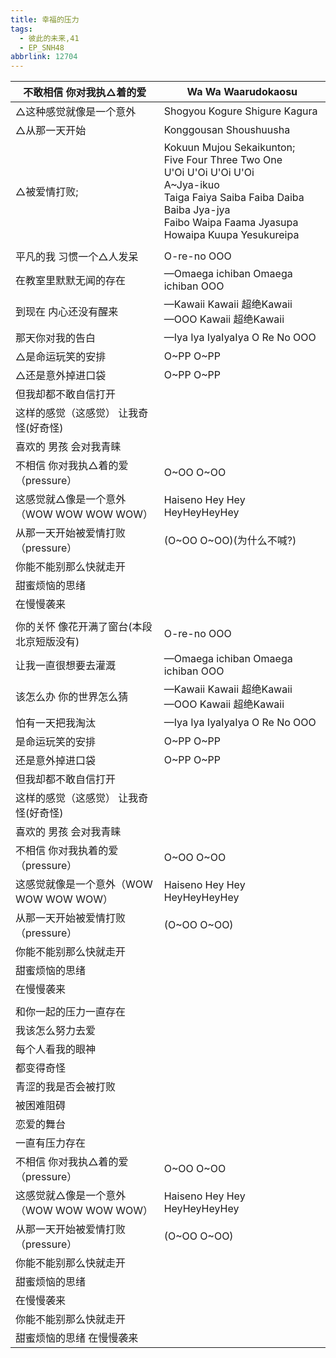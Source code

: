 ```yaml
---
title: 幸福的压力
tags:
  - 彼此的未来,41
  - EP_SNH48
abbrlink: 12704
---
```

|不敢相信 你对我执△着的爱|Wa Wa Waarudokaosu|
|--|--|
|△这种感觉就像是一个意外|Shogyou Kogure Shigure Kagura|
|△从那一天开始|Konggousan Shoushuusha|
|△被爱情打败;|Kokuun Mujou Sekaikunton;<br>Five Four Three Two One<br>U'Oi U'Oi U'Oi U'Oi<br>A~Jya-ikuo<br>Taiga Faiya Saiba Faiba Daiba Baiba Jya-jya<br>Faibo Waipa Faama Jyasupa Howaipa Kuupa Yesukureipa|
|      |      |
|平凡的我 习惯一个△人发呆|O-re-no OOO|
|在教室里默默无闻的存在|—Omaega ichiban Omaega ichiban OOO|
|到现在 内心还没有醒来|—Kawaii Kawaii 超绝Kawaii<br>—OOO Kawaii 超绝Kawaii|
|那天你对我的告白|—Iya Iya IyaIyaIya O Re No OOO|
|△是命运玩笑的安排|O~PP O~PP|
|△还是意外掉进口袋|O~PP O~PP|
|但我却都不敢自信打开|      |
|这样的感觉（这感觉） 让我奇怪(好奇怪)|      |
|喜欢的 男孩 会对我青睐|      |
|不相信 你对我执△着的爱 （pressure）|O~OO O~OO|
|这感觉就△像是一个意外（WOW WOW WOW WOW）|Haiseno Hey Hey HeyHeyHeyHey|
|从那一天开始被爱情打败（pressure）|(O~OO O~OO)(为什么不喊?)|
|你能不能别那么快就走开|      |
|甜蜜烦恼的思绪|      |
|在慢慢袭来|      |
|      |      |
|你的关怀 像花开满了窗台(本段北京短版没有)|O-re-no OOO|
|让我一直很想要去灌溉|—Omaega ichiban Omaega ichiban OOO|
|该怎么办 你的世界怎么猜|—Kawaii Kawaii 超绝Kawaii<br>—OOO Kawaii 超绝Kawaii|
|怕有一天把我淘汰|—Iya Iya IyaIyaIya O Re No OOO|
|是命运玩笑的安排|O~PP O~PP|
|还是意外掉进口袋|O~PP O~PP|
|但我却都不敢自信打开|      |
|这样的感觉（这感觉） 让我奇怪(好奇怪)|      |
|喜欢的 男孩 会对我青睐|      |
|不相信 你对我执着的爱 （pressure）|O~OO O~OO|
|这感觉就像是一个意外（WOW WOW WOW WOW）|Haiseno Hey Hey HeyHeyHeyHey|
|从那一天开始被爱情打败（pressure）|(O~OO O~OO)|
|你能不能别那么快就走开|      |
|甜蜜烦恼的思绪|      |
|在慢慢袭来|      |
|      |      |
|和你一起的压力一直存在|      |
|我该怎么努力去爱|      |
|每个人看我的眼神|      |
|都变得奇怪|      |
|青涩的我是否会被打败|      |
|被困难阻碍|      |
|恋爱的舞台|      |
|一直有压力存在|      |
|不相信 你对我执△着的爱 （pressure）|O~OO O~OO|
|这感觉就△像是一个意外（WOW WOW WOW WOW）|Haiseno Hey Hey HeyHeyHeyHey|
|从那一天开始被爱情打败（pressure）|(O~OO O~OO)|
|你能不能别那么快就走开|      |
|甜蜜烦恼的思绪|      |
|在慢慢袭来|      |
|你能不能别那么快就走开|      |
|甜蜜烦恼的思绪 在慢慢袭来|      |